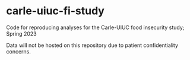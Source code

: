 # carle-uiuc-fi-study
Code for reproducing analyses for the Carle-UIUC food insecurity study; Spring 2023

Data will not be hosted on this repository due to patient confidentiality concerns.
